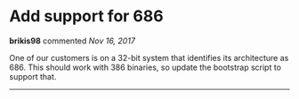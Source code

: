 # Add support for 686

**brikis98** commented *Nov 16, 2017*

One of our customers is on a 32-bit system that identifies its architecture as 686. This should work with 386 binaries, so update the bootstrap script to support that.
<br />
***


